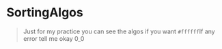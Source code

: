 # SortingAlgos

> Just for my practice you can see the algos if you want
> `#ffffff`If any error tell me okay 0_0
